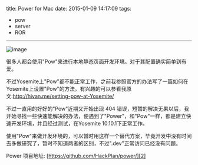 title: Power for Mac
date: 2015-01-09 14:17:09
tags: 
- pow
- server
- ROR
---

![image][1]

很多人都会使用"Pow"来进行本地静态页面开发环境。对于其配置确实简单到有爱。

不过Yosemite上"Pow"都不能正常工作，之前我参照官方的办法写了一篇如何在Yosemite上设置"Pow"的方法。有兴趣的可以参看我原文:http://hivan.me/setting-pow-at-Yosemite/

不过一直用的好好的"Pow"近期又开始出现 404 错误，短暂的解决无果以后，我开始寻找一些快速能解决的办法，便遇到了"Power"，和"Pow"一样，都是建立快速开发环境，并且经过测试，在Yosemite 10.10.1下正常工作。

使用"Pow"来做开发环境的，可以暂时用这样一个替代方案，毕竟开发中没有时间去多做研究了，暂时不知道两者的区别，不过".dev"正常访问已经没有问题。
  
Power 项目地址: [https://github.com/HackPlan/power/][2]

[1]:	http://duart.qiniudn.com/power.jpg
[2]:	https://github.com/HackPlan/power/